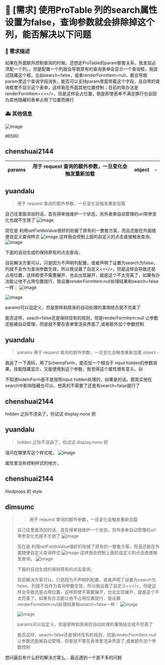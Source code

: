 # 👑 [需求] 使用ProTable 列的search属性设置为false，查询参数就会排除掉这个列，能否解决以下问题

### 🥰 需求描述

如果在外面额外控制查询的时候，还想走ProTable的param那套关系，我发现必须配一个列，，但是配置一个列就会导致原有的查询表单会显示一个查询框，我尝试隐藏这个框，比如search=false，或者renderFormItem=null，都会导致param里这个查询字段消失，能否可以支持param里面带着这个字段，且自带的查询框里不显示这个表单，这样我在外面其他位置控制；目前的笨办法是renderFormItem=<></>，但是这样会占位置，倒是即使表单不满足换行也会因为其他隐藏的表单占用了位置而换行

### 🚑 其他信息

![image](https://user-images.githubusercontent.com/3860040/125584138-02c362f9-cbde-477d-820a-ac207c1063d0.png)

#6590

## chenshuai2144

  <html>
<body>
<!--StartFragment-->

| params | 用于 request 查询的额外参数，一旦变化会触发重新加载 | object | -   |
| ------ | --------------------------------------------------- | ------ | --- |

<!--EndFragment-->
</body>
</html>

## yuandalu

> 用于 request 查询的额外参数，一旦变化会触发重新加载

自己往里面添加的话，首先得单独维护一个状态，另外表单自动管理的url带参变化也就不生效了
![image](https://user-images.githubusercontent.com/3860040/125819054-ace1b164-a9a2-4a4d-b8de-848da31184b2.png)

现在是 利用setFieldsValue很好的衔接了原有的一整套方案，而且还能在外面随便自定义查询样式
![image](https://user-images.githubusercontent.com/3860040/125818427-e7dbcd37-c743-4201-80e1-cf41bb83e917.png)
这样我会控制上面的自定义的点击直接触发查询，
![image](https://user-images.githubusercontent.com/3860040/125818534-1deaf9d0-839f-447e-b57b-59c0717472bd.png)

下面的自动生成的保持原有的点击查询，

目前解决方案可以，只是因为不声明列配置，或者声明了设置为search为false，列就不会作为查询参数生效，所以我设置了自定义<></>，但是这样会导致还是占用位置，这样即使不需要展开，也会出现展开，就是这个不太完美了，如果有办法能让他不占用位置就行，我设置renderFormItem:null处理结果和search=false一样：
![image](https://user-images.githubusercontent.com/3860040/125819643-58e79eae-7da6-48b3-b173-3e6fa6a9f32a.png)

![image](https://user-images.githubusercontent.com/3860040/125818867-59e3d716-43a2-4427-a382-e540b6679d1e.png)

params可以自定义，但是那样和原来的自动处理的事情结合就不完美了

能否这样，seach=false还是保持现有的规则，但是renderFormItem:null 让参数还能被自动管理，但是就不要在表单里渲染界面了,或者额外加个参数控制

## yuandalu

> params 用于 request 查询的额外参数，一旦变化会触发重新加载 object -

我追了一下源码，用了SchemaForm，能否加一个相当于 input hidden的参数效果，技能隐藏显示，又能使用到这个参数，我觉得这个属性很有意义，😃

不知道hideInForm是不是按照input hidden处理的，如果是的话，那其实他在search中影响隐藏也可以，想真的不需要了还是有search=false就行了

## chenshuai2144

hidden 之际不渲染了，你试试 display:none 把

## yuandalu

> hidden 之际不渲染了，你试试 display:none 把

请问在哪里写这个样式呢，
![image](https://user-images.githubusercontent.com/3860040/128135008-37c44535-5066-4e33-8b22-03799c03df06.png)

属性里没有控制样式的地方，

## chenshuai2144

filedprops 的 style

## dimsumc

> > 用于 request 查询的额外参数，一旦变化会触发重新加载
>
> 自己往里面添加的话，首先得单独维护一个状态，另外表单自动管理的url带参变化也就不生效了 ![image](https://user-images.githubusercontent.com/3860040/125819054-ace1b164-a9a2-4a4d-b8de-848da31184b2.png)
>
> 现在是 利用setFieldsValue很好的衔接了原有的一整套方案，而且还能在外面随便自定义查询样式 ![image](https://user-images.githubusercontent.com/3860040/125818427-e7dbcd37-c743-4201-80e1-cf41bb83e917.png) 这样我会控制上面的自定义的点击直接触发查询， ![image](https://user-images.githubusercontent.com/3860040/125818534-1deaf9d0-839f-447e-b57b-59c0717472bd.png)
>
> 下面的自动生成的保持原有的点击查询，
>
> 目前解决方案可以，只是因为不声明列配置，或者声明了设置为search为false，列就不会作为查询参数生效，所以我设置了自定义<></>，但是这样会导致还是占用位置，这样即使不需要展开，也会出现展开，就是这个不太完美了，如果有办法能让他不占用位置就行，我设置renderFormItem:null处理结果和search=false一样： ![image](https://user-images.githubusercontent.com/3860040/125819643-58e79eae-7da6-48b3-b173-3e6fa6a9f32a.png)
>
> ![image](https://user-images.githubusercontent.com/3860040/125818867-59e3d716-43a2-4427-a382-e540b6679d1e.png)
>
> params可以自定义，但是那样和原来的自动处理的事情结合就不完美了
>
> 能否这样，seach=false还是保持现有的规则，但是renderFormItem:null 让参数还能被自动管理，但是就不要在表单里渲染界面了,或者额外加个参数控制

想问最后有什么好的解决方案么... 最近遇到一个差不多的问题
